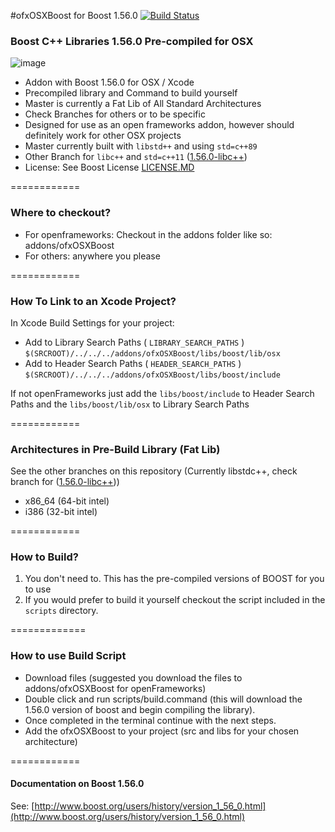 #ofxOSXBoost for Boost 1.56.0 [![Build Status](https://travis-ci.org/danoli3/ofxOSXBoost.svg?branch=master)](https://travis-ci.org/danoli3/ofxOSXBoost)

### Boost C++ Libraries 1.56.0 Pre-compiled for OSX
![image](https://github.com/danoli3/ofxOSXBoost/blob/master/ofxaddons_thumbnail.png)

- Addon with Boost 1.56.0 for OSX / Xcode 
- Precompiled library and Command to build yourself
- Master is currently a Fat Lib of All Standard Architectures
- Check Branches for others or to be specific 
- Designed for use as an open frameworks addon, however should definitely work for other OSX projects
- Master currently built with ```libstd++``` and using ```std=c++89```
- Other Branch for ```libc++``` and ```std=c++11``` ([1.56.0-libc++](https://github.com/danoli3/ofxOSXBoost/tree/1.56.0-libc++))
- License: See Boost License [LICENSE.MD](https://github.com/danoli3/ofxOSXBoost/blob/master/LICENSE.md)

============


### Where to checkout?

- For openframeworks: Checkout in the addons folder like so: addons/ofxOSXBoost
- For others: anywhere you please



============

### How To Link to an Xcode Project?

In Xcode Build Settings for your project:

- Add to Library Search Paths ( ```LIBRARY_SEARCH_PATHS``` ) 
```$(SRCROOT)/../../../addons/ofxOSXBoost/libs/boost/lib/osx ```
- Add to Header Search Paths ( ```HEADER_SEARCH_PATHS``` )  ```$(SRCROOT)/../../../addons/ofxOSXBoost/libs/boost/include ```

If not openFrameworks just add the ``` libs/boost/include ``` to Header Search Paths and the  ``` libs/boost/lib/osx ``` to Library Search Paths



============

### Architectures in Pre-Build Library (Fat Lib)
See the other branches on this repository (Currently libstdc++, check branch for ([1.56.0-libc++](https://github.com/danoli3/ofxOSXBoost/tree/1.56.0-libc++)))

- x86_64 (64-bit intel)
- i386 (32-bit intel)

============

### How to Build?

1. You don't need to. This has the pre-compiled versions of BOOST for you to use
2. If you would prefer to build it yourself checkout the script included in the ``` scripts ``` directory.


=============

### How to use Build Script


- Download files (suggested you download the files to addons/ofxOSXBoost for openFrameworks)
- Double click and run scripts/build.command (this will download the 1.56.0 version of boost and begin compiling the library).
- Once completed in the terminal continue with the next steps.
- Add the ofxOSXBoost to your project (src and libs for your chosen architecture)



============

#### Documentation on Boost 1.56.0


See: [http://www.boost.org/users/history/version_1_56_0.html](http://www.boost.org/users/history/version_1_56_0.html)

